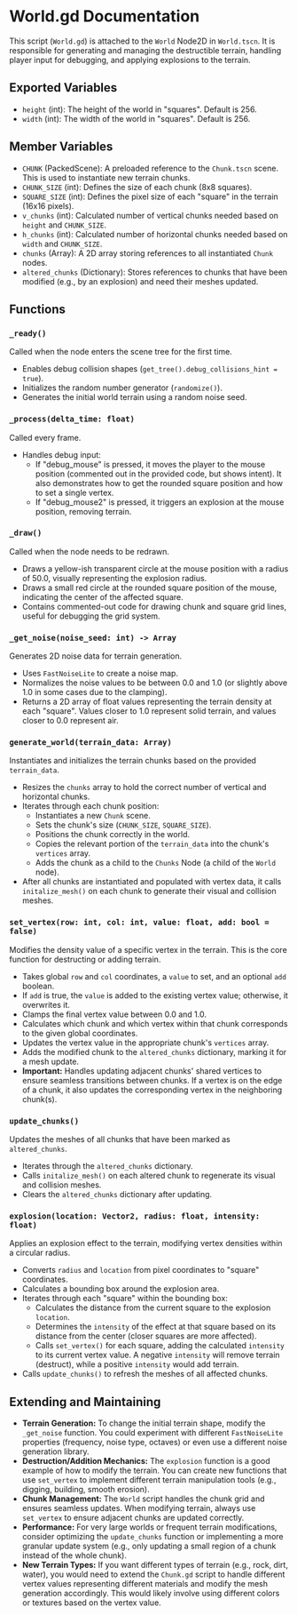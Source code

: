 # World.gd Documentation

This script (`World.gd`) is attached to the `World` Node2D in `World.tscn`. It is responsible for generating and managing the destructible terrain, handling player input for debugging, and applying explosions to the terrain.

## Exported Variables

*   `height` (int): The height of the world in "squares". Default is 256.
*   `width` (int): The width of the world in "squares". Default is 256.

## Member Variables

*   `CHUNK` (PackedScene): A preloaded reference to the `Chunk.tscn` scene. This is used to instantiate new terrain chunks.
*   `CHUNK_SIZE` (int): Defines the size of each chunk (8x8 squares).
*   `SQUARE_SIZE` (int): Defines the pixel size of each "square" in the terrain (16x16 pixels).
*   `v_chunks` (int): Calculated number of vertical chunks needed based on `height` and `CHUNK_SIZE`.
*   `h_chunks` (int): Calculated number of horizontal chunks needed based on `width` and `CHUNK_SIZE`.
*   `chunks` (Array): A 2D array storing references to all instantiated `Chunk` nodes.
*   `altered_chunks` (Dictionary): Stores references to chunks that have been modified (e.g., by an explosion) and need their meshes updated.

## Functions

### `_ready()`

Called when the node enters the scene tree for the first time.
*   Enables debug collision shapes (`get_tree().debug_collisions_hint = true`).
*   Initializes the random number generator (`randomize()`).
*   Generates the initial world terrain using a random noise seed.

### `_process(delta_time: float)`

Called every frame.
*   Handles debug input:
    *   If "debug_mouse" is pressed, it moves the player to the mouse position (commented out in the provided code, but shows intent). It also demonstrates how to get the rounded square position and how to set a single vertex.
    *   If "debug_mouse2" is pressed, it triggers an explosion at the mouse position, removing terrain.

### `_draw()`

Called when the node needs to be redrawn.
*   Draws a yellow-ish transparent circle at the mouse position with a radius of 50.0, visually representing the explosion radius.
*   Draws a small red circle at the rounded square position of the mouse, indicating the center of the affected square.
*   Contains commented-out code for drawing chunk and square grid lines, useful for debugging the grid system.

### `_get_noise(noise_seed: int) -> Array`

Generates 2D noise data for terrain generation.
*   Uses `FastNoiseLite` to create a noise map.
*   Normalizes the noise values to be between 0.0 and 1.0 (or slightly above 1.0 in some cases due to the clamping).
*   Returns a 2D array of float values representing the terrain density at each "square". Values closer to 1.0 represent solid terrain, and values closer to 0.0 represent air.

### `generate_world(terrain_data: Array)`

Instantiates and initializes the terrain chunks based on the provided `terrain_data`.
*   Resizes the `chunks` array to hold the correct number of vertical and horizontal chunks.
*   Iterates through each chunk position:
    *   Instantiates a new `Chunk` scene.
    *   Sets the chunk's size (`CHUNK_SIZE`, `SQUARE_SIZE`).
    *   Positions the chunk correctly in the world.
    *   Copies the relevant portion of the `terrain_data` into the chunk's `vertices` array.
    *   Adds the chunk as a child to the `Chunks` Node (a child of the `World` node).
*   After all chunks are instantiated and populated with vertex data, it calls `initalize_mesh()` on each chunk to generate their visual and collision meshes.

### `set_vertex(row: int, col: int, value: float, add: bool = false)`

Modifies the density value of a specific vertex in the terrain. This is the core function for destructing or adding terrain.
*   Takes global `row` and `col` coordinates, a `value` to set, and an optional `add` boolean.
*   If `add` is true, the `value` is added to the existing vertex value; otherwise, it overwrites it.
*   Clamps the final vertex value between 0.0 and 1.0.
*   Calculates which chunk and which vertex within that chunk corresponds to the given global coordinates.
*   Updates the vertex value in the appropriate chunk's `vertices` array.
*   Adds the modified chunk to the `altered_chunks` dictionary, marking it for a mesh update.
*   **Important:** Handles updating adjacent chunks' shared vertices to ensure seamless transitions between chunks. If a vertex is on the edge of a chunk, it also updates the corresponding vertex in the neighboring chunk(s).

### `update_chunks()`

Updates the meshes of all chunks that have been marked as `altered_chunks`.
*   Iterates through the `altered_chunks` dictionary.
*   Calls `initalize_mesh()` on each altered chunk to regenerate its visual and collision meshes.
*   Clears the `altered_chunks` dictionary after updating.

### `explosion(location: Vector2, radius: float, intensity: float)`

Applies an explosion effect to the terrain, modifying vertex densities within a circular radius.
*   Converts `radius` and `location` from pixel coordinates to "square" coordinates.
*   Calculates a bounding box around the explosion area.
*   Iterates through each "square" within the bounding box:
    *   Calculates the distance from the current square to the explosion `location`.
    *   Determines the `intensity` of the effect at that square based on its distance from the center (closer squares are more affected).
    *   Calls `set_vertex()` for each square, adding the calculated `intensity` to its current vertex value. A negative `intensity` will remove terrain (destruct), while a positive `intensity` would add terrain.
*   Calls `update_chunks()` to refresh the meshes of all affected chunks.

## Extending and Maintaining

*   **Terrain Generation:** To change the initial terrain shape, modify the `_get_noise` function. You could experiment with different `FastNoiseLite` properties (frequency, noise type, octaves) or even use a different noise generation library.
*   **Destruction/Addition Mechanics:** The `explosion` function is a good example of how to modify the terrain. You can create new functions that use `set_vertex` to implement different terrain manipulation tools (e.g., digging, building, smooth erosion).
*   **Chunk Management:** The `World` script handles the chunk grid and ensures seamless updates. When modifying terrain, always use `set_vertex` to ensure adjacent chunks are updated correctly.
*   **Performance:** For very large worlds or frequent terrain modifications, consider optimizing the `update_chunks` function or implementing a more granular update system (e.g., only updating a small region of a chunk instead of the whole chunk).
*   **New Terrain Types:** If you want different types of terrain (e.g., rock, dirt, water), you would need to extend the `Chunk.gd` script to handle different vertex values representing different materials and modify the mesh generation accordingly. This would likely involve using different colors or textures based on the vertex value.
